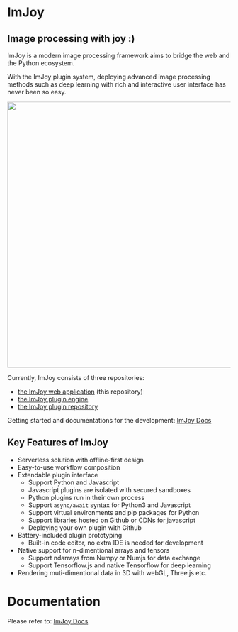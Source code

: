 # ImJoy
## Image processing with joy :)

ImJoy is a modern image processing framework aims to bridge the web and the Python ecosystem.

With the ImJoy plugin system, deploying advanced image processing methods such as deep learning with rich and interactive user interface has never been so easy.

<img src="https://github.com/oeway/ImJoy/raw/master/docs/docs/asserts/imjoy-screenshot.png" width="600px"></img>

Currently, ImJoy consists of three repositories:
 * [the ImJoy web application](https://github.com/oeway/ImJoy/) (this repository)
 * [the ImJoy plugin engine](https://github.com/oeway/ImJoy-Python)
 * [the ImJoy plugin repository](https://github.com/oeway/ImJoy-Plugins)

Getting started and documentations for the development: [ImJoy Docs](https://imjoy.io/docs/index.html#/overview)

## Key Features of ImJoy
 * Serverless solution with offline-first design
 * Easy-to-use workflow composition
 * Extendable plugin interface
   - Support Python and Javascript
   - Javascript plugins are isolated with secured sandboxes
   - Python plugins run in their own process
   - Support `async/await` syntax for Python3 and Javascript
   - Support virtual environments and pip packages for Python
   - Support libraries hosted on Github or CDNs for javascript
   - Deploying your own plugin with Github
 * Battery-included plugin prototyping
   - Built-in code editor, no extra IDE is needed for development
 * Native support for n-dimentional arrays and tensors
   - Support ndarrays from Numpy or Numjs for data exchange
   - Support Tensorflow.js and native Tensorflow for deep learning
 * Rendering muti-dimentional data in 3D with webGL, Three.js etc.

# Documentation

Please refer to: [ImJoy Docs](https://imjoy.io/docs/index.html#/overview)
